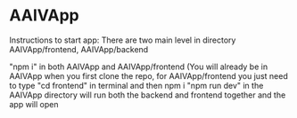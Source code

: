 # AAIVApp

Instructions to start app:
There are two main level in directory 
AAIVApp/frontend, AAIVApp/backend

"npm i" in both AAIVApp and AAIVApp/frontend (You will already be in AAIVApp when you first clone the repo, for AAIVApp/frontend you just need to type "cd frontend" in terminal and then npm i
"npm run dev" in the AAIVApp directory will run both the backend and frontend together and the app will open
